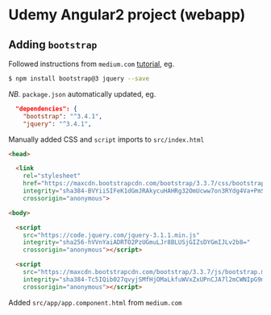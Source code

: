 # Udemy Angular2 project (webapp)

## Adding `bootstrap`

Followed instructions from `medium.com` [tutorial](https://medium.com/codingthesmartway-com-blog/using-bootstrap-with-angular-c83c3cee3f4a), 
eg.

```bash
$ npm install bootstrap@3 jquery --save
```

*NB.* `package.json` automatically updated, eg.

```json
  "dependencies": {
    "bootstrap": "^3.4.1",
    "jquery": "^3.4.1",
```

Manually added CSS and `script` imports to `src/index.html`

```html
<head>

  <link
    rel="stylesheet"
    href="https://maxcdn.bootstrapcdn.com/bootstrap/3.3.7/css/bootstrap.min.css"
    integrity="sha384-BVYiiSIFeK1dGmJRAkycuHAHRg32OmUcww7on3RYdg4Va+PmSTsz/K68vbdEjh4u"
    crossorigin="anonymous">

<body>

  <script
    src="https://code.jquery.com/jquery-3.1.1.min.js"
    integrity="sha256-hVVnYaiADRTO2PzUGmuLJr8BLUSjGIZsDYGmIJLv2b8="
    crossorigin="anonymous"></script>

  <script
    src="https://maxcdn.bootstrapcdn.com/bootstrap/3.3.7/js/bootstrap.min.js"
    integrity="sha384-Tc5IQib027qvyjSMfHjOMaLkfuWVxZxUPnCJA7l2mCWNIpG9mGCD8wGNIcPD7Txa"
    crossorigin="anonymous"></script>
```

Added `src/app/app.component.html` from `medium.com`